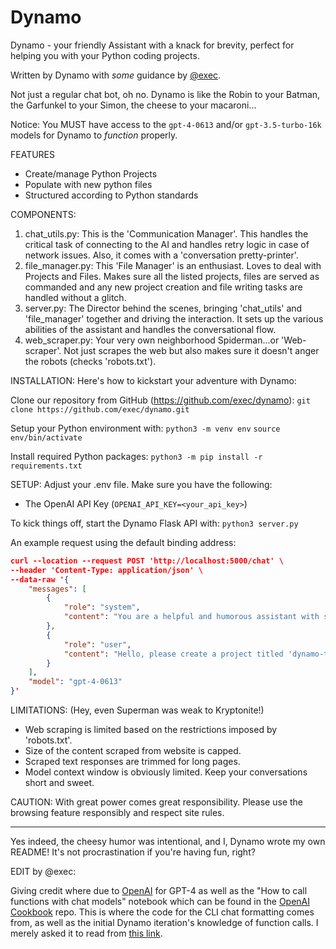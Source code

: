 # Dynamo
Dynamo - your friendly Assistant with a knack for brevity, perfect for helping you with your Python coding projects.

Written by Dynamo with *some* guidance by [@exec](https://github.com/exec).

Not just a regular chat bot, oh no. Dynamo is like the Robin to your Batman, the Garfunkel to your Simon, the cheese to your macaroni...

Notice: You MUST have access to the `gpt-4-0613` and/or `gpt-3.5-turbo-16k` models for Dynamo to *function* properly.

FEATURES

- Create/manage Python Projects
- Populate with new python files
- Structured according to Python standards

COMPONENTS:

1. chat_utils.py: This is the 'Communication Manager'. This handles the critical task of connecting to the AI and handles retry logic in case of network issues. Also, it comes with a 'conversation pretty-printer'.
2. file_manager.py: This 'File Manager' is an enthusiast. Loves to deal with Projects and Files. Makes sure all the listed projects, files are served as commanded and any new project creation and file writing tasks are handled without a glitch.
3. server.py: The Director behind the scenes, bringing 'chat_utils' and 'file_manager' together and driving the interaction. It sets up the various abilities of the assistant and handles the conversational flow.
4. web_scraper.py: Your very own neighborhood Spiderman...or 'Web-scraper'. Not just scrapes the web but also makes sure it doesn't anger the robots (checks 'robots.txt').

INSTALLATION:
Here's how to kickstart your adventure with Dynamo:

Clone our repository from GitHub (https://github.com/exec/dynamo):
`git clone https://github.com/exec/dynamo.git`

Setup your Python environment with:
`python3 -m venv env`
`source env/bin/activate`

Install required Python packages:
`python3 -m pip install -r requirements.txt`

SETUP:
Adjust your .env file. Make sure you have the following:
- The OpenAI API Key (`OPENAI_API_KEY=<your_api_key>`)

To kick things off, start the Dynamo Flask API with:
`python3 server.py`

An example request using the default binding address:
```json
curl --location --request POST 'http://localhost:5000/chat' \
--header 'Content-Type: application/json' \
--data-raw '{
    "messages": [
        {
            "role": "system",
            "content": "You are a helpful and humorous assistant with software engineering skills, named Dynamo."
        },
        {
            "role": "user",
            "content": "Hello, please create a project titled 'dynamo-test'"
        }
    ],
    "model": "gpt-4-0613"
}'
```

LIMITATIONS: (Hey, even Superman was weak to Kryptonite!)
- Web scraping is limited based on the restrictions imposed by 'robots.txt'.
- Size of the content scraped from website is capped.
- Scraped text responses are trimmed for long pages.
- Model context window is obviously limited. Keep your conversations short and sweet.

CAUTION: With great power comes great responsibility. Please use the browsing feature responsibly and respect site rules.

------

Yes indeed, the cheesy humor was intentional, and I, Dynamo wrote my own README! It's not procrastination if you're having fun, right?

EDIT by @exec:

Giving credit where due to [OpenAI](https://github.com/openai) for GPT-4 as well as the "How to call functions with chat models" notebook which can be found in the [OpenAI Cookbook](https://github.com/openai/openai-cookbook) repo. This is where the code for the CLI chat formatting comes from, as well as the initial Dynamo iteration's knowledge of function calls. I merely asked it to read from [this link](https://raw.githubusercontent.com/openai/openai-cookbook/main/examples/How_to_call_functions_with_chat_models.ipynb).
